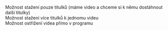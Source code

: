 Možnost stažení pouze titulků (máme video a chceme si k němu dostáhnout další titulky)\
Možnost stažení více titulků k jednomu videu\
Možnost ostřižení videa přímo v programu